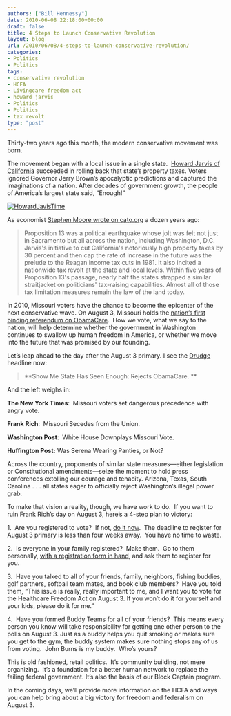 ```yaml
---
authors: ["Bill Hennessy"]
date: 2010-06-08 22:18:00+00:00
draft: false
title: 4 Steps to Launch Conservative Revolution
layout: blog
url: /2010/06/08/4-steps-to-launch-conservative-revolution/
categories:
- Politics
- Politics
tags:
- conservative revolution
- HCFA
- Livingcare freedom act
- howard jarvis
- Politics
- Politics
- tax revolt
type: "post"
---
```


Thirty-two years ago this month, the modern conservative movement was born.

The movement began with a local issue in a single state.  [Howard Jarvis of California](https://www.hjta.org/) succeeded in rolling back that state’s property taxes. Voters ignored Governor Jerry Brown’s apocalyptic predictions and captured the imaginations of a nation. After decades of government growth, the people of America’s largest state said, “Enough!”

[![HowardJavisTime](https://hennessysview.com/wp-content/uploads/2010/06/HowardJavisTime_thumb.jpg)
](https://hennessysview.com/wp-content/uploads/2010/06/HowardJavisTime.jpg)

As economist [Stephen Moore wrote on cato.org](https://www.cato.org/pub_display.php?pub_id=5682) a dozen years ago:


> Proposition 13 was a political earthquake whose jolt was felt not just in Sacramento but all across the nation, including Washington, D.C. Jarvis's initiative to cut California's notoriously high property taxes by 30 percent and then cap the rate of increase in the future was the prelude to the Reagan income tax cuts in 1981. It also incited a nationwide tax revolt at the state and local levels. Within five years of Proposition 13's passage, nearly half the states strapped a similar straitjacket on politicians' tax-raising capabilities. Almost all of those tax limitation measures remain the law of the land today.


In 2010, Missouri voters have the chance to become the epicenter of the next conservative wave. On August 3, Missouri holds the [nation’s first binding referendum on ObamaCare](https://www.24thstate.com/2010/05/the-missouri-healthcare-freedom-act.html).  How we vote, what we say to the nation, will help determine whether the government in Washington continues to swallow up human freedom in America, or whether we move into the future that was promised by our founding.

Let’s leap ahead to the day after the August 3 primary. I see the [Drudge](https://www.drudgereport.com) headline now:


> **Show Me State Has Seen Enough: Rejects ObamaCare. **


And the left weighs in:

**The New York Times**:  Missouri voters set dangerous precedence with angry vote.

**Frank Rich**:  Missouri Secedes from the Union.

**Washington Post**:  White House Downplays Missouri Vote.

**Huffington Post:** Was Serena Wearing Panties, or Not?

Across the country, proponents of similar state measures—either legislation or Constitutional amendments—seize the moment to hold press conferences extolling our courage and tenacity. Arizona, Texas, South Carolina . . . all states eager to officially reject Washington’s illegal power grab.

To make that vision a reality, though, we have work to do.  If you want to ruin Frank Rich’s day on August 3, here’s a 4-step plan to victory:

1.  Are you registered to vote?  If not, [do it now](https://www.co.st-louis.mo.us/elections/VOTER_REG_APP.pdf).  The deadline to register for August 3 primary is less than four weeks away.  You have no time to waste.

2.  Is everyone in your family registered?  Make them.  Go to them personally, [with a registration form in hand](https://www.co.st-louis.mo.us/elections/VOTER_REG_APP.pdf), and ask them to register for you.

3.  Have you talked to all of your friends, family, neighbors, fishing buddies, golf partners, softball team mates, and book club members?  Have you told them, “This issue is really, really important to me, and I want you to vote for the Healthcare Freedom Act on August 3. If you won’t do it for yourself and your kids, please do it for me.”

4.  Have you formed Buddy Teams for all of your friends?  This means every person you know will take responsibility for getting one other person to the polls on August 3. Just as a buddy helps you quit smoking or makes sure you get to the gym, the buddy system makes sure nothing stops any of us from voting.  John Burns is my buddy.  Who’s yours?

This is old fashioned, retail politics.  It’s community building, not mere organizing.  It’s a foundation for a better human network to replace the failing federal government. It’s also the basis of our Block Captain program.

In the coming days, we’ll provide more information on the HCFA and ways you can help bring about a big victory for freedom and federalism on August 3.
